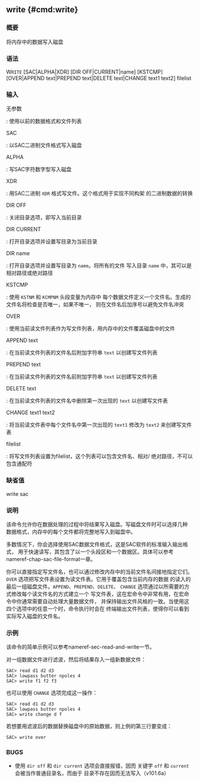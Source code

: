 ## write {#cmd:write}

### 概要

将内存中的数据写入磁盘

### 语法

W`RITE` \[SAC|ALPHA|XDR\] \[DIR OFF|CURRENT|name\] \[KSTCMP\]
\[OVER|APPEND text|PREPEND text|DELETE text|CHANGE text1 text2\]
filelist

### 输入

无参数

:   使用以前的数据格式和文件列表

SAC

:   以SAC二进制文件格式写入磁盘

ALPHA

:   写SAC字符数字型写入磁盘

XDR

:   用SAC二进制 `XDR` 格式写文件。这个格式用于实现不同构架
    的二进制数据的转换

DIR OFF

:   关闭目录选项，即写入当前目录

DIR CURRENT

:   打开目录选项并设置写目录为当前目录

DIR name

:   打开目录选项并设置写目录为 `name`。将所有的文件 写入目录 `name`
    中，其可以是相对路径或绝对路径

KSTCMP

:   使用 `KSTNM` 和 `KCMPNM` 头段变量为内存中
    每个数据文件定义一个文件名。生成的文件名将检查是否唯一，如果不唯一，
    则在文件名后加序号以避免文件名冲突

OVER

:   使用当前读文件列表作为写文件列表，用内存中的文件覆盖磁盘中的文件

APPEND text

:   在当前读文件列表的文件名后附加字符串 `text` 以创建写文件列表

PREPEND text

:   在当前读文件列表的文件名前附加字符串 `text` 以创建写文件列表

DELETE text

:   在当前读文件列表的文件名中删除第一次出现的 `text` 以创建写文件表

CHANGE text1 text2

:   将当前读文件表中每个文件名中第一次出现的 `text1` 修改为 `text2`
    来创建写文件表

filelist

:   将写文件列表设置为filelist，这个列表可以包含文件名、相对/
    绝对路径，不可以包含通配符

### 缺省值

write sac

### 说明

该命令允许你在数据处理的过程中将结果写入磁盘。写磁盘文件时可以选择几种
数据格式，内存中的每个文件都将完整地写入到磁盘中。

多数情况下，你会选择使用SAC数据文件格式，这是SAC软件的标准输入输出格式，
用于快速读写，其包含了以一个头段区和一个数据区。具体可以参考nameref-chap-sac-file-format一章。

你可以直接指定写文件名，也可以通过修改内存中的当前文件名间接地指定它们。
`OVER` 选项把写文件表设置为读文件表。它用于覆盖包含当前内存的数据
的读入的最后一组磁盘文件。`APPEND`、`PREPEND`、`DELETE`、 `CHANGE`
选项通过以所需要的方式修改每个读文件名的方式建立一个
写文件表，这在宏命令中非常有用，在宏命令中你通常需要自动处理大量数据文件，
并保持输出文件风格的一致。当使用这四个选项中的任意一个时，命令执行时会在
终端输出文件列表，使得你可以看到实际写入磁盘的文件名。

### 示例

该命令的简单示例可以参考nameref-sec-read-and-write一节。

对一组数据文件进行滤波，然后将结果存入一组新数据文件：

``` {.bash}
SAC> read d1 d2 d3
SAC> lowpass butter npoles 4
SAC> write f1 f2 f3
```

也可以使用 `CHANGE` 选项完成这一操作：

``` {.bash}
SAC> read d1 d2 d3
SAC> lowpass butter npoles 4
SAC> write change d f
```

若想要用滤波后的数据替换磁盘中的原始数据，则上例的第三行要变成：

``` {.bash}
SAC> write over
```

### BUGS

-   使用 `dir off` 和 `dir current` 选项会直接报错，因而 关键字 `off` 和
    `current` 会被当作普通目录名，而由于
    目录不存在因而无法写入（v101.6a）


